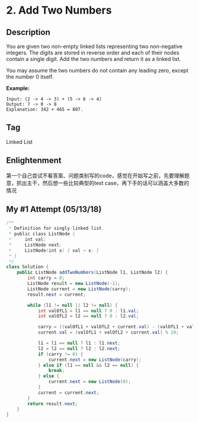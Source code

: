 # 2. Add Two Numbers

## Description

You are given two non-empty linked lists representing two non-negative integers. The digits are stored in reverse order and each of their nodes contain a single digit. Add the two numbers and return it as a linked list.

You may assume the two numbers do not contain any leading zero, except the number 0 itself.

**Example:**

```
Input: (2 -> 4 -> 3) + (5 -> 6 -> 4)
Output: 7 -> 0 -> 8
Explanation: 342 + 465 = 807.
```

## Tag

Linked List

## Enlightenment

第一个自己尝试不看答案、问题类别写的code，感觉在开始写之前，先要理解题意，抓出主干，然后想一些比较典型的test case，再下手的话可以涵盖大多数的情况

## My #1 Attempt (05/13/18)

```Java
/**
 * Definition for singly-linked list.
 * public class ListNode {
 *     int val;
 *     ListNode next;
 *     ListNode(int x) { val = x; }
 * }
 */
class Solution {
    public ListNode addTwoNumbers(ListNode l1, ListNode l2) {
        int carry = 0;
        ListNode result = new ListNode(-1);
        ListNode current = new ListNode(carry);
        result.next = current;

        while (l1 != null || l2 != null) {
            int valOfL1 = l1 == null ? 0 : l1.val;
            int valOfL2 = l2 == null ? 0 : l2.val;

            carry = ((valOfL1 + valOfL2 + current.val) - (valOfL1 + valOfL2 + current.val) % 10) / 10;
            current.val = (valOfL1 + valOfL2 + current.val) % 10;

            l1 = l1 == null ? l1 : l1.next;
            l2 = l2 == null ? l2 : l2.next;
            if (carry != 0) {
                current.next = new ListNode(carry);
            } else if (l1 == null && l2 == null) {
                break;
            } else {
                current.next = new ListNode(0);
            }
            current = current.next;
        }
        return result.next;
    }
}
```
